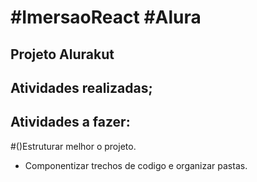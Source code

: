 # #ImersaoReact #Alura 

## Projeto Alurakut


## Atividades realizadas;


## Atividades  a fazer:
#()Estruturar melhor o projeto.
- Componentizar trechos de codigo e organizar pastas.
